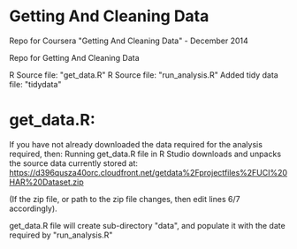Getting And Cleaning Data
=========================

Repo for Coursera "Getting And Cleaning Data" - December 2014

Repo for Getting And Cleaning Data

R Source file: "get_data.R"
R Source file: "run_analysis.R"
Added tidy data file: "tidydata"

get_data.R:
===========
If you have not already downloaded the data required for the analysis required, then:
Running get_data.R file in R Studio downloads and unpacks the source data currently stored at:
https://d396qusza40orc.cloudfront.net/getdata%2Fprojectfiles%2FUCI%20HAR%20Dataset.zip

(If the zip file, or path to the zip file changes, then edit lines 6/7 accordingly).

get_data.R file will create sub-directory "data", and populate it with the date required by "run_analysis.R"

